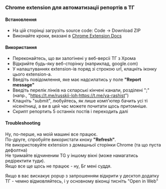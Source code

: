 ### Chrome extension для автоматизаціі репортів в ТГ

#### Встановлення 

- На цій сторінці загрузіть source code: Code -> Download ZIP
- Виконайте кроки, вказані в [Chrome Extension Docs](https://developer.chrome.com/docs/extensions/mv3/getstarted/#unpacked)


#### Використання

- Переконайтесь, що ви залогінені у веб-версіі ТГ з Хрома
- Відкрийте будь-яку веб-сторінку (наприклад, google.com)
- У налаштуваннях extension-ів поряд зі строкою url, клацніть іконку цього extension-а.
- Введіть повідомлення, яке має надсилатись у поле **"Report message"**
- Введіть перелік лінків на сєпарські кінчені канали, розділені ";" (напр., "https://t.me/russkii-loh;https://t.me/ya-rashist")
- Клацніть "submit", любуйтесь, як лише комп'ютер бачить усі ті нісенітниці, а ви в цей час можете почитати щось притомніше.
- Скрипт репортить 5 останніх постів і переходить далі 

#### Troubleshooting

Ну, по-перше, на моій машині все працює.  
По-друге, спробуйте використати кноку **"Refresh"**.  
Не використовуйте extension з домашньої сторінки Chrome (та що пуста дефолтна)  
Не тримайте відчиненим TG у іншому вікні (може намагатись редіректити туди).  
Якщо все ще щось не працює - ну, Бг мені суддя.  
  
Якщо в вас вискакує popup з запрошенням відкрити у десктоп додатку ТГ - чемно відмовляйтесь, і у основному віконці тисніть "Open in Web"